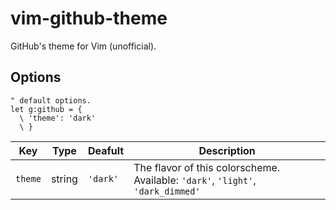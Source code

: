 # vim-github-theme

GitHub's theme for Vim (unofficial).

## Options

```vim
" default options.
let g:github = {
  \ 'theme': 'dark'
  \ }
```

|Key|Type|Deafult|Description|
|---|---|---|---|
|`theme`|string|`'dark'`|The flavor of this colorscheme. Available: `'dark'`, `'light'`, `'dark_dimmed'`|

